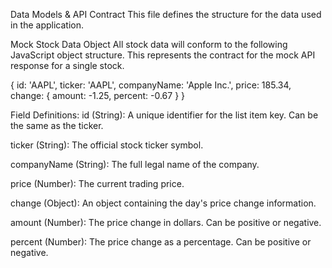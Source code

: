 Data Models & API Contract
This file defines the structure for the data used in the application.

Mock Stock Data Object
All stock data will conform to the following JavaScript object structure. This represents the contract for the mock API response for a single stock.

{
  id: 'AAPL',
  ticker: 'AAPL',
  companyName: 'Apple Inc.',
  price: 185.34,
  change: {
    amount: -1.25,
    percent: -0.67
  }
}

Field Definitions:
id (String): A unique identifier for the list item key. Can be the same as the ticker.

ticker (String): The official stock ticker symbol.

companyName (String): The full legal name of the company.

price (Number): The current trading price.

change (Object): An object containing the day's price change information.

amount (Number): The price change in dollars. Can be positive or negative.

percent (Number): The price change as a percentage. Can be positive or negative.